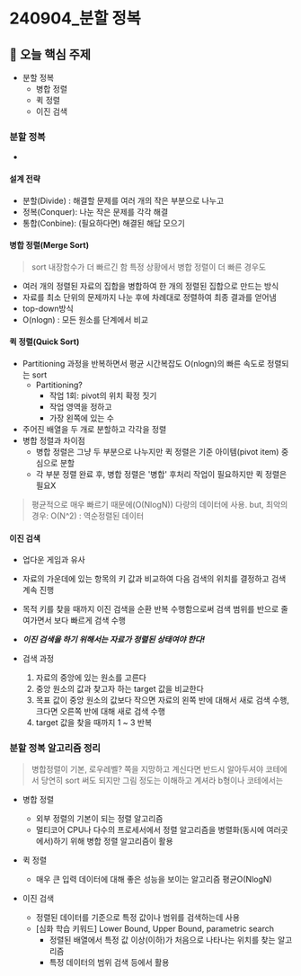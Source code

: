 # 240904_분할 정복

## 📌 오늘 핵심 주제
- 분할 정복
  - 병합 정렬
  - 퀵 정렬
  - 이진 검색

### 분할 정복
- 
#### 설계 전략
- 분할(Divide) : 해결할 문제를 여러 개의 작은 부분으로 나누고
- 정복(Conquer): 나눈 작은 문제를 각각 해결
- 통합(Conbine): (필요하다면) 해결된 해답 모으기

#### 병합 정렬(Merge Sort)
> sort 내장함수가 더 빠르긴 함 특정 상황에서 병합 정렬이 더 빠른 경우도
- 여러 개의 정렬된 자료의 집합을 병합하여 한 개의 정렬된 집합으로 만드는 방식
- 자료를 최소 단위의 문제까지 나눈 후에 차례대로 정렬하여 최종 결과를 얻어냄
- top-down방식
- O(nlogn) : 모든 원소를 단계에서 비교

#### 퀵 정렬(Quick Sort)
- Partitioning 과정을 반복하면서 평균 시간복잡도 O(nlogn)의 빠른 속도로 정렬되는 sort
  - Partitioning?
    - 작업 1회: pivot의 위치 확정 짓기
    - 작업 영역을 정하고
    - 가장 왼쪽에 있는 수 
- 주어진 배열을 두 개로 분할하고 각각을 정렬
- 병합 정렬과 차이점
  - 병합 정렬은 그냥 두 부분으로 나누지만 퀵 정렬은 기준 아이템(pivot item) 중심으로 분할
  - 각 부분 정렬 완료 후, 병합 정렬은 '병합' 후처리 작업이 필요하지만 퀵 정렬은 필요X

> 평균적으로 매우 빠르기 때문에(O(NlogN)) 다량의 데이터에 사용.
> but, 최악의 경우: O(N^2) : 역순정렬된 데이터

#### 이진 검색
- 업다운 게임과 유사
- 자료의 가운데에 있는 항목의 키 값과 비교하여 다음 검색의 위치를 결정하고 검색 계속 진행
- 목적 키를 찾을 때까지 이진 검색을 순환 반복 수행함으로써 검색 범위를 반으로 줄여가면서 보다 빠르게 검색 수행
- ***이진 검색을 하기 위해서는 자료가 정렬된 상태여야 한다!***

- 검색 과정
  1. 자료의 중앙에 있는 원소를 고른다
  2. 중앙 원소의 값과 찾고자 하는 target 값을 비교한다
  3. 목표 값이 중앙 원소의 값보다 작으면 자료의 왼쪽 반에 대해서 새로 검색 수행, 크다면 오른쪽 반에 대해 새로 검색 수행
  4. target 값을 찾을 때까지 1 ~ 3 반복



### 분할 정복 알고리즘 정리
> 병합정렬이 기본, 로우레벨? 쪽을 지망하고 계신다면 반드시 알아두셔야
> 코테에서 당연히 sort 써도 되지만 그림 정도는 이해하고 계셔라
> b형이나 코테에서는 

- 병합 정렬
  - 외부 정렬의 기본이 되는 정렬 알고리즘
  - 멀티코어 CPU나 다수의 프로세서에서 정렬 알고리즘을 병렬화(동시에 여러곳에서)하기 위해 병합 정렬 알고리즘이 활용

- 퀵 정렬
  - 매우 큰 입력 데이터에 대해 좋은 성능을 보이는 알고리즘 평균O(NlogN)

- 이진 검색
  - 정렬된 데이터를 기준으로 특정 값이나 범위를 검색하는데 사용
  - [심화 학습 키워드] Lower Bound, Upper Bound, parametric search
    - 정렬된 배열에서 특정 값 이상(이하)가 처음으로 나타나는 위치를 찾는 알고리즘
    - 특정 데이터의 범위 검색 등에서 활용